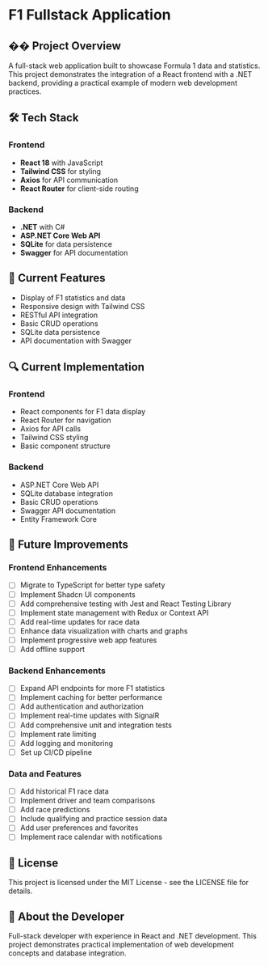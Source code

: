 # F1 Fullstack Application

## ��️ Project Overview

A full-stack web application built to showcase Formula 1 data and statistics. This project demonstrates the integration of a React frontend with a .NET backend, providing a practical example of modern web development practices.

## 🛠️ Tech Stack

### Frontend

- **React 18** with JavaScript
- **Tailwind CSS** for styling
- **Axios** for API communication
- **React Router** for client-side routing

### Backend

- **.NET** with C#
- **ASP.NET Core Web API**
- **SQLite** for data persistence
- **Swagger** for API documentation

## 🌟 Current Features

- Display of F1 statistics and data
- Responsive design with Tailwind CSS
- RESTful API integration
- Basic CRUD operations
- SQLite data persistence
- API documentation with Swagger

## 🔍 Current Implementation

### Frontend

- React components for F1 data display
- React Router for navigation
- Axios for API calls
- Tailwind CSS styling
- Basic component structure

### Backend

- ASP.NET Core Web API
- SQLite database integration
- Basic CRUD operations
- Swagger API documentation
- Entity Framework Core

## 🎯 Future Improvements

### Frontend Enhancements

- [ ] Migrate to TypeScript for better type safety
- [ ] Implement Shadcn UI components
- [ ] Add comprehensive testing with Jest and React Testing Library
- [ ] Implement state management with Redux or Context API
- [ ] Add real-time updates for race data
- [ ] Enhance data visualization with charts and graphs
- [ ] Implement progressive web app features
- [ ] Add offline support

### Backend Enhancements

- [ ] Expand API endpoints for more F1 statistics
- [ ] Implement caching for better performance
- [ ] Add authentication and authorization
- [ ] Implement real-time updates with SignalR
- [ ] Add comprehensive unit and integration tests
- [ ] Implement rate limiting
- [ ] Add logging and monitoring
- [ ] Set up CI/CD pipeline

### Data and Features

- [ ] Add historical F1 race data
- [ ] Implement driver and team comparisons
- [ ] Add race predictions
- [ ] Include qualifying and practice session data
- [ ] Add user preferences and favorites
- [ ] Implement race calendar with notifications

## 📄 License

This project is licensed under the MIT License - see the LICENSE file for details.

## 👤 About the Developer

Full-stack developer with experience in React and .NET development. This project demonstrates practical implementation of web development concepts and database integration.
